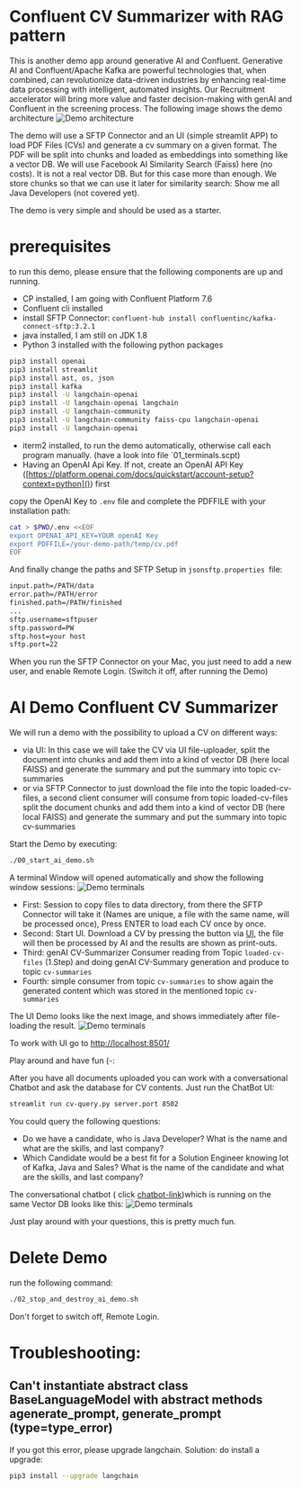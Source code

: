 # Confluent CV Summarizer with RAG pattern

This is another demo app around generative AI and Confluent. Generative AI and Confluent/Apache Kafka are powerful technologies that, when combined, can revolutionize data-driven industries by enhancing real-time data processing with intelligent, automated insights. 
Our Recruitment accelerator will bring more value and faster decision-making with genAI and Confluent in the screening process. The following image shows the demo architecture
![Demo architecture](img/ConfluentGenAIPDFDocumentSummarizer.png)

The demo will use a SFTP Connector and an UI (simple streamlit APP) to load PDF Files (CVs) and generate a cv summary on a given format.
The PDF will be split into chunks and loaded as embeddings into something like a vector DB. We will use Facebook AI Similarity Search (Faiss) here (no costs). It is not a real vector DB. But for this case more than enough.
We store chunks so that we can use it later for similarity search: Show me all Java Developers (not covered yet).

The demo is very simple and should be used as a starter.
 
# prerequisites

to run this demo, please ensure that the following components are up and running.

* CP installed, I am going with Confluent Platform 7.6
* Confluent cli installed
* install SFTP Connector: `confluent-hub install confluentinc/kafka-connect-sftp:3.2.1`
* java installed, I am still on JDK 1.8
* Python 3 installed with the following python packages
```bash
pip3 install openai
pip3 install streamlit
pip3 install ast, os, json
pip3 install kafka
pip3 install -U langchain-openai
pip3 install -U langchain-openai langchain
pip3 install -U langchain-community
pip3 install -U langchain-community faiss-cpu langchain-openai
pip3 install -U langchain-openai
```

* iterm2 installed, to run the demo automatically, otherwise call each program manually. (have a look into file `01_terminals.scpt)
* Having an OpenAI Api Key. If not, create an OpenAI API Key ([https://platform.openai.com/docs/quickstart/account-setup?context=python]()) first

copy the OpenAI Key to `.env` file and complete the PDFFILE with your installation path:

```bash
cat > $PWD/.env <<EOF
export OPENAI_API_KEY=YOUR openAI Key
export PDFFILE=/your-demo-path/temp/cv.pdf
EOF
```

And finally change the paths and SFTP Setup in `jsonsftp.properties `file:

```bash
input.path=/PATH/data
error.path=/PATH/error
finished.path=/PATH/finished
...
sftp.username=sftpuser
sftp.password=PW
sftp.host=your host
sftp.port=22
```

When you run the SFTP Connector on your Mac, you just need to add a new user, and enable Remote Login. (Switch it off, after running the Demo)

# AI Demo Confluent CV Summarizer

We will run a demo with the possibility to upload a CV on different ways:

* via UI: In this case we will take the CV via UI file-uploader, split the document into chunks and add them into a kind of vector DB (here local FAISS) and generate the summary and put the summary into topic cv-summaries
* or via SFTP Connector to just download the file into the topic loaded-cv-files, a second client consumer will consume from topic loaded-cv-files split the document chunks and add them into a kind of vector DB (here local FAISS) and generate the summary and put the summary into topic cv-summaries

Start the Demo by executing:

```bash
./00_start_ai_demo.sh
```

A terminal Window will opened automatically and show the following window sessions:
![Demo terminals](img/terminals.png)

* First: Session to copy files to data directory, from there the SFTP Connector will take it (Names are unique, a file with the same name, will be processed once), Press ENTER to load each CV once by once.
* Second: Start UI. Download a CV by pressing the button via [UI](http://localhost:8501/), the file will then be processed by AI and the results are shown as print-outs. 
* Third: genAI CV-Summarizer Consumer reading from Topic `loaded-cv-files` (1.Step) and doing genAI CV-Summary generation and produce to topic `cv-summaries`
* Fourth: simple consumer from topic `cv-summaries` to show again the generated content which was stored in the mentioned topic `cv-summaries`

The UI Demo looks like the next image, and shows immediately after file-loading the result.
![Demo terminals](img/demo_ui.png)

To work with UI go to [http://localhost:8501/](http://localhost:8501/)

Play around and have fun (-:

After you have all documents uploaded you can work with a conversational Chatbot and ask the database for CV contents. Just run the ChatBot UI:

```bash 
streamlit run cv-query.py server.port 8502
```
You could query the following questions:
* Do we have a candidate, who is Java Developer? What is the name and what are the skills, and last company?
* Which Candidate would be a best fit for a Solution Engineer knowing lot of Kafka, Java and Sales? What is the name of the candidate and what are the skills, and last company?

The conversational chatbot ( click [chatbot-link](http://localhost:8502/))which is running on the same Vector DB looks like this:
![Demo terminals](img/cv-conversational-chatbot.png)

Just play around with your questions, this is pretty much fun.

# Delete Demo

run the following command:

```bash
./02_stop_and_destroy_ai_demo.sh
```

Don't forget to switch off, Remote Login.

# Troubleshooting:

## Can't instantiate abstract class BaseLanguageModel with abstract methods agenerate_prompt, generate_prompt (type=type_error)

If you got this error, please upgrade langchain. Solution: do install a upgrade:

```bash
pip3 install --upgrade langchain
```

